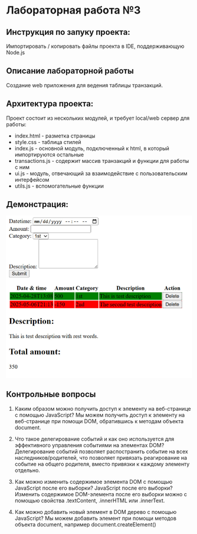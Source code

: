 # Лабораторная работа №3

## Инструкция по запуку проекта:
Импортировать / копировать файлы проекта в IDE, поддерживающую Node.js

## Описание лабораторной работы
Создание web приложения для ведения таблицы транзакций.

## Архитектура проекта:

Проект состоит из нескольких модулей, и требует local/web сервер для работы:

- index.html - разметка страницы
- style.css - таблица стилей
- index.js - основной модуль, подключенный к html, в который импортируются остальные
- transactions.js - содержит массив транзакций и функции для работы с ним
- ui.js - модуль, отвечающий за взаимодействие с пользовательским интерфейсом
- utils.js - вспомогательные функции

## Демонстрация:

![User interface](images/demonstration.jpg)

## Контрольные вопросы

1. Каким образом можно получить доступ к элементу на веб-странице с помощью JavaScript?
Мы можем получить доступ к элементу на веб-странице при помощи DOM, обратившись к методам объекта
document.

2. Что такое делегирование событий и как оно используется для
эффективного управления событиями на элементах DOM? 
Делегирование событий позволяет распостранить событие на всех наследников/родителей,
что позволяет привязать реагирование на событие на общего родителя, вместо привязки
к каждому элементу отдельно.

3. Как можно изменить содержимое элемента DOM с помощью JavaScript после его выборки?
   JavaScript после его выборки?
Изменить содержимое DOM-элемента после его выборки можно с помощью свойства .textContent, .innerHTML или .innerText.

4. Как можно добавить новый элемент в DOM дерево с помощью JavaScript?
Мы можем добавить элемент при помощи методов объекта document, например 
document.createElement()